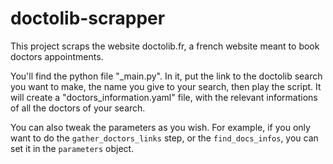 # doctolib-scrapper

This project scraps the website doctolib.fr, a french website meant to book doctors appointments.

You'll find the python file "_main.py". In it, put the link to the doctolib search you want to make, the name you give to your search, then play the script.
It will create a "doctors_information.yaml" file, with the relevant informations of all the doctors of your search.

You can also tweak the parameters as you wish. For example, if you only want to do the `gather_doctors_links` step, or the `find_docs_infos`, you can set it in the `parameters` object.
